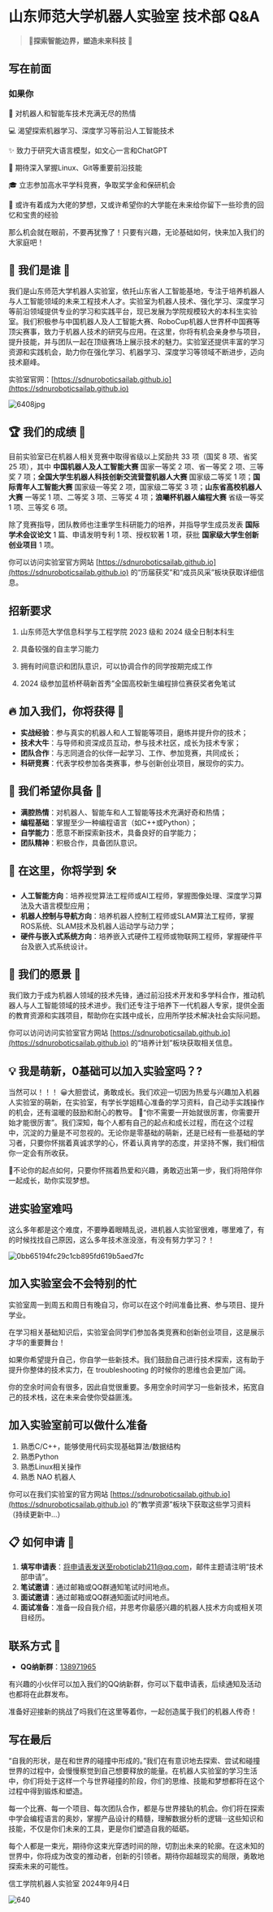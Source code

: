 # 山东师范大学机器人实验室 技术部 Q&A 

> 🥳**探索智能边界，塑造未来科技** 📣

## 写在前面

### 如果你

🤖 对机器人和智能车技术充满无尽的热情

💻︎ 渴望探索机器学习、深度学习等前沿人工智能技术

✨️ 致力于研究大语言模型，如文心一言和ChatGPT

🐧 期待深入掌握Linux、Git等重要前沿技能

🎓 立志参加高水平学科竞赛，争取奖学金和保研机会

📸 或许有着成为大佬的梦想，又或许希望你的大学能在未来给你留下一些珍贵的回忆和宝贵的经验

那么机会就在眼前，不要再犹豫了！只要有兴趣，无论基础如何，快来加入我们的大家庭吧！

## 🦾 我们是谁 🦿

我们是山东师范大学机器人实验室，依托山东省人工智能基地，专注于培养机器人与人工智能领域的未来工程技术人才。实验室为机器人技术、强化学习、深度学习等前沿领域提供专业的学习和实践平台，现已发展为学院规模较大的本科生实验室。我们积极参与中国机器人及人工智能大赛、RoboCup机器人世界杯中国赛等顶尖赛事，致力于机器人技术的研究与应用。在这里，你将有机会亲身参与项目，提升技能，并与团队一起在顶级赛场上展示技术的魅力。实验室还提供丰富的学习资源和实践机会，助力你在强化学习、机器学习、深度学习等领域不断进步，迈向技术巅峰。

实验室官网：[https://sdnuroboticsailab.github.io](https://sdnuroboticsailab.github.io)

![6408jpg](https://cfdn-img.hx-cn.top/file/ce9b24ffe85a0b108ba07.jpg)

## 🏆 我们的成绩 🥇

目前实验室已在机器人相关竞赛中取得省级以上奖励共 33 项（国奖 8 项、省奖 25 项），其中 **中国机器人及人工智能大赛** 国家一等奖 2 项、省一等奖 2 项、三等奖 7 项；**全国大学生机器人科技创新交流营暨机器人大赛** 国家级二等奖 1 项；**国际青年人工智能大赛** 国家级一等奖 2 项，国家级二等奖 3 项；**山东省高校机器人大赛** 一等奖 1 项、二等奖 3 项、三等奖 4 项；**浪曦杯机器人编程大赛** 省级一等奖 1 项、三等奖 6 项。

除了竞赛指导，团队教师也注重学生科研能力的培养，并指导学生成员发表 **国际学术会议论文** 1 篇、申请发明专利 1 项、授权软著 1 项，获批 **国家级大学生创新创业项目** 1 项。

你可以访问实验室官方网站 [https://sdnuroboticsailab.github.io](https://sdnuroboticsailab.github.io) 的“历届获奖”和“成员风采”板块获取详细信息。

## 招新要求

1. 山东师范大学信息科学与工程学院 2023 级和 2024 级全日制本科生

2. 具备较强的自主学习能力

3. 拥有时间意识和团队意识，可以协调合作的同学按期完成工作

4. 2024 级参加蓝桥杯萌新首秀”全国高校新生编程排位赛获奖者免笔试

## 🔥 加入我们，你将获得 🌱

- **实战经验**：参与真实的机器人和人工智能等项目，磨练并提升你的技术；
- **技术大牛**：与导师和资深成员互动，参与技术社区，成长为技术专家；
- **团队合作**：与志同道合的伙伴一起学习、工作、参加竞赛，共同成长；
- **科研竞赛**：代表学校参加各类赛事，参与创新创业项目，展现你的实力。

## 🔑 我们希望你具备 🌟

- **满腔热情**：对机器人、智能车和人工智能等技术充满好奇和热情；
- **编程基础**：掌握至少一种编程语言（如C++或Python）；
- **自学能力**：愿意不断探索新技术，具备良好的自学能力；
- **团队精神**：积极合作，具备团队意识。

## 🔭 在这里，你将学到 🛠️

- **人工智能方向**：培养视觉算法工程师或AI工程师，掌握图像处理、深度学习算法及大语言模型应用；
- **机器人控制与导航方向**：培养机器人控制工程师或SLAM算法工程师，掌握ROS系统、SLAM技术及机器人运动学与动力学；
- **硬件与嵌入式系统方向**：培养嵌入式硬件工程师或物联网工程师，掌握硬件平台及嵌入式系统设计。

## 🌈 我们的愿景 💬

我们致力于成为机器人领域的技术先锋，通过前沿技术开发和多学科合作，推动机器人与人工智能领域的技术进步。我们还专注于培养下一代机器人专家，提供全面的教育资源和实践项目，帮助你在实践中成长，应用所学技术解决社会实际问题。

你可以访问访问实验室官方网站 [https://sdnuroboticsailab.github.io](https://sdnuroboticsailab.github.io) 的“培养计划”板块获取相关信息。

## 💡 我是萌新，0基础可以加入实验室吗？?

当然可以！！！
😀⼤胆尝试，勇敢成⻓。我们欢迎⼀切因为热爱与兴趣加⼊机器人实验室的萌新，在实验室，有学长学姐精心准备的学习资料，自己动手实践操作的机会，还有温暖的鼓励和耐心的教导。
🧐“你不需要一开始就很厉害，你需要开始才能很厉害”。我们深知，每个人都有自己的起点和成长过程，而在这个过程中，沉淀的力量是不可忽视的。无论你是零基础的萌新，还是已经有一些基础的学习者，只要你怀揣着真诚求学的心，怀着认真肯学的态度，并坚持不懈，我们相信你一定会有所收获。

🙌不论你的起点如何，只要你怀揣着热爱和兴趣，勇敢迈出第一步，我们将陪伴你一起成长，助你实现梦想。

## 进实验室难吗

这么多年都是这个难度，不要睁着眼睛乱说，进机器人实验室很难，哪里难了，有的时候找找自己原因，这么多年技术涨没涨，有没有努力学习？！

![0bb65194fc29c1cb895fd619b5aed7fc](https://cfdn-img.hx-cn.top/file/8fbfae1acdf2ff56c2292.png)

## 加入实验室会不会特别的忙

实验室周一到周五和周日有晚自习，你可以在这个时间准备比赛、参与项目、提升学业。

在学习相关基础知识后，实验室会同学们参加各类竞赛和创新创业项目，这是展示才华的重要舞台！

如果你希望提升自己，你自学一些新技术。我们鼓励自己进行技术探索，这有助于提升你整体的技术实力，在 troubleshooting 的时候你的思维也会更加广阔。

你的空余时间会有很多，因此自觉很重要。多用空余时间学习一些新技术，拓宽自己的技术栈，这在未来会使你受益匪浅。

## 加入实验室前可以做什么准备

1. 熟悉C/C++，能够使用代码实现基础算法/数据结构
2. 熟悉Python
3. 熟悉Linux相关操作
4. 熟悉 NAO 机器人

你可以在我们实验室的官方网站 [https://sdnuroboticsailab.github.io](https://sdnuroboticsailab.github.io) 的“教学资源”板块下获取这些学习资料（持续更新中...）

## 📋 如何申请 🥰

1. **填写申请表**：将申请表发送至roboticlab211@qq.com，邮件主题请注明“技术部申请”。
2. **笔试邀请**：通过邮箱或QQ群通知笔试时间地点。
3. **面试邀请**：通过邮箱或QQ群通知面试时间地点。
4. **面试准备**：准备一段自我介绍，并思考你最感兴趣的机器人技术方向或相关项目经历。

## 联系方式 📧

- **QQ纳新群**：[138971965](https://qm.qq.com/cgi-bin/qm/qr?authKey=GmUpKoa5bYa7Dlo2cmBacb%2F5N2%2FEUGG52Loq6KztahH8bjoiIe1KQzr0jtglnBoN&k=7emH8rNrtXTDhdwsj3LNYY0gmL7i-QoM&noverify=0)

有兴趣的小伙伴可以加入我们的QQ纳新群，你可以下载申请表，后续通知及活动也都将在此群发布。

准备好迎接新的挑战了吗我们在这里等着你，一起创造属于我们的机器人传奇！

## 写在最后

“自我的形状，是在和世界的碰撞中形成的。”我们在有意识地去探索、尝试和碰撞世界的过程中，会慢慢察觉到自己想要释放的能量。在机器人实验室的学习生活中，你们将处于这样一个与世界碰撞的阶段，你们的思维、技能和梦想都将在这个过程中得到锻炼和塑造。

每一个比赛、每一个项目、每次团队合作，都是与世界接轨的机会。你们将在探索中学会编程语言的奥妙，掌握产品设计的精髓，理解数据分析的逻辑···这些知识和技能，不仅是你们未来的工具，更是你们塑造自我的砥砺。

每个人都是一束光，期待你这束光穿透时间的隙，切割出未来的轮廓。在这未知的世界中，你将成为改变的推动者，创新的引领者。期待你超越现实的局限，勇敢地探索未来的可能性。

信工学院机器人实验室
2024年9月4日

![640](https://cfdn-img.hx-cn.top/file/8aaa503f7280ccc20eaf5.jpg)